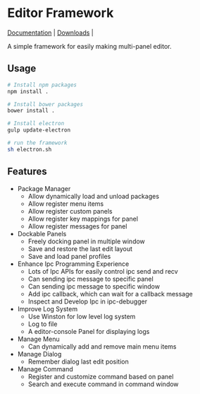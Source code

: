 # Editor Framework

[Documentation](https://github.com/fireball-x/editor-framework/tree/master/docs) |
[Downloads](http://github.com/fireball-x/releases/) |

A simple framework for easily making multi-panel editor.

## Usage

```bash
# Install npm packages
npm install .

# Install bower packages
bower install .

# Install electron
gulp update-electron

# run the framework
sh electron.sh
```

## Features

 - Package Manager
   - Allow dynamically load and unload packages
   - Allow register menu items
   - Allow register custom panels
   - Allow register key mappings for panel
   - Allow register messages for panel
 - Dockable Panels
   - Freely docking panel in multiple window
   - Save and restore the last edit layout
   - Save and load panel profiles
 - Enhance Ipc Programming Experience
   - Lots of Ipc APIs for easily control ipc send and recv
   - Can sending ipc message to specific panel
   - Can sending ipc message to specific window
   - Add ipc callback, which can wait for a callback message
   - Inspect and Develop Ipc in ipc-debugger
 - Improve Log System
   - Use Winston for low level log system
   - Log to file
   - A editor-console Panel for displaying logs
 - Manage Menu
   - Can dynamically add and remove main menu items
 - Manage Dialog
   - Remember dialog last edit position
 - Manage Command
   - Register and customize command based on panel
   - Search and execute command in command window
